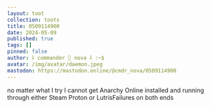 ```yaml
---
layout: toot
collection: toots
title: 0509114900
date: 2024-05-09
published: true
tags: []
pinned: false
author: ⸸ commander ░ nova ⸸ :~$
avatar: /img/avatar/daemon.jpeg
mastodon: https://mastodon.online/@cmdr_nova/0509114900
---
```


no matter what I try I cannot get Anarchy Online installed and running through either Steam Proton or LutrisFailures on both ends
